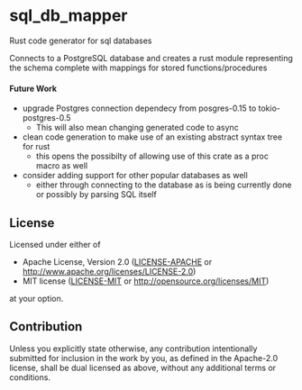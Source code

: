 # sql_db_mapper
Rust code generator for sql databases

Connects to a PostgreSQL database and creates a rust module representing the schema complete with mappings for stored functions/procedures

#### Future Work
* upgrade Postgres connection dependecy from posgres-0.15 to tokio-postgres-0.5
	* This will also mean changing generated code to async
* clean code generation to make use of an existing abstract syntax tree for rust
	* this opens the possibilty of allowing use of this crate as a proc macro as well
* consider adding support for other popular databases as well
	* either through connecting to the database as is being currently done or possibly by parsing SQL itself

## License

Licensed under either of

 * Apache License, Version 2.0
   ([LICENSE-APACHE](LICENSE-APACHE) or http://www.apache.org/licenses/LICENSE-2.0)
 * MIT license
   ([LICENSE-MIT](LICENSE-MIT) or http://opensource.org/licenses/MIT)

at your option.

## Contribution

Unless you explicitly state otherwise, any contribution intentionally submitted
for inclusion in the work by you, as defined in the Apache-2.0 license, shall be
dual licensed as above, without any additional terms or conditions.
